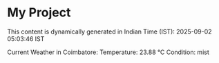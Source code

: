 # My Project

This content is dynamically generated in Indian Time (IST): 2025-09-02 05:03:46 IST


Current Weather in Coimbatore:
Temperature: 23.88 °C
Condition: mist
